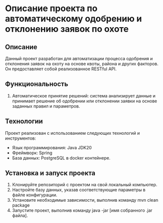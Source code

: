 # Описание проекта по автоматическому одобрению и отклонению заявок по охоте 
 ## Описание 
Данный проект разработан для автоматизации процесса одобрения и отклонения заявок на охоту на основе квоты, района и других факторов. Он предоставляет собой реализованное RESTful API. 
 ## Функциональность 
1. Автоматическое принятие решений: система анализирует данные и принимает решение об одобрении или отклонении заявки на основе заданных правил и параметров. 
 ## Технологии 
Проект реализован с использованием следующих технологий и инструментов: 
- Язык программирования: Java JDK20
- Фреймворк: Spring 
- База данных: PostgreSQL в docker контейнере.
 ## Установка и запуск проекта 
1. Клонируйте репозиторий с проектом на свой локальный компьютер. 
2. Настройте базу данных, указав соответствующие параметры в файле конфигурации.
3. Установите необходимые зависимости, выполнив команду mvn clean package
4. Запустите проект, выполнив команду java -jar [имя собранного .jar файла].
